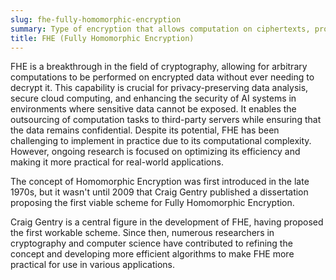 ```yaml
---
slug: fhe-fully-homomorphic-encryption
summary: Type of encryption that allows computation on ciphertexts, producing an encrypted result that, when decrypted, matches the result of operations performed on the plaintext.
title: FHE (Fully Homomorphic Encryption)
---
```


FHE is a breakthrough in the field of cryptography, allowing for arbitrary computations to be performed on encrypted data without ever needing to decrypt it. This capability is crucial for privacy-preserving data analysis, secure cloud computing, and enhancing the security of AI systems in environments where sensitive data cannot be exposed. It enables the outsourcing of computation tasks to third-party servers while ensuring that the data remains confidential. Despite its potential, FHE has been challenging to implement in practice due to its computational complexity. However, ongoing research is focused on optimizing its efficiency and making it more practical for real-world applications.

The concept of Homomorphic Encryption was first introduced in the late 1970s, but it wasn't until 2009 that Craig Gentry published a dissertation proposing the first viable scheme for Fully Homomorphic Encryption.

Craig Gentry is a central figure in the development of FHE, having proposed the first workable scheme. Since then, numerous researchers in cryptography and computer science have contributed to refining the concept and developing more efficient algorithms to make FHE more practical for use in various applications.